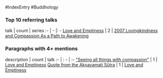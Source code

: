 #IndexEntry #Buddhology

### Top 10 referring talks
talk | count | series
:- | - |: -
<a data-href="Love and Emptiness" href="Love+and+Emptiness" class="internal-link" target="_blank" rel="noopener">Love and Emptiness</a> | 2 | <a data-href="2007 Lovingkindness and Compassion As a Path to Awakening" href="2007+Lovingkindness+and+Compassion+As+a+Path+to+Awakening" class="internal-link" target="_blank" rel="noopener">2007 Lovingkindness and Compassion As a Path to Awakening</a>

### Paragraphs with 4+ mentions
description | count | talk
:- | : - | :-
<a aria-label-position="top" aria-label="Love and Emptiness > Seeing all things with compassion" data-href="Love and Emptiness#Seeing all things with compassion" href="Love+and+Emptiness#%22Seeing+all+things+with+compassion%22" class="internal-link" target="_blank" rel="noopener">&quot;Seeing all things with compassion&quot;</a> | 1 | <a data-href="Love and Emptiness" href="Love+and+Emptiness" class="internal-link" target="_blank" rel="noopener">Love and Emptiness</a>
<a aria-label-position="top" aria-label="Love and Emptiness > Quote from the Akṣayamati Sūtra" data-href="Love and Emptiness#Quote from the Akṣayamati Sūtra" href="Love+and+Emptiness#Quote+from+the+Ak%E1%B9%A3ayamati+S%C5%ABtra" class="internal-link" target="_blank" rel="noopener">Quote from the Akṣayamati Sūtra</a> | 1 | <a data-href="Love and Emptiness" href="Love+and+Emptiness" class="internal-link" target="_blank" rel="noopener">Love and Emptiness</a>

